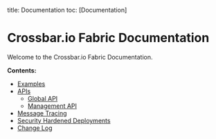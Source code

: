 title: Documentation
toc: [Documentation]

# Crossbar.io Fabric Documentation

Welcome to the Crossbar.io Fabric Documentation.

**Contents:**

* [Examples](Examples.md)
* [APIs](APIs.md)
   * [Global API](Global-API.md)
   * [Management API](Management-API.md)
* [Message Tracing](Message-Tracing.md)
* [Security Hardened Deployments](Security-Hardened-Deployments.md)
* [Change Log](Change-Log.md)
